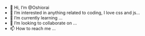 - 👋 Hi, I’m @Oshiorai
- 👀 I’m interested in anything related to coding, I love css and js...
- 🌱 I’m currently learning ...
- 💞️ I’m looking to collaborate on ...
- 📫 How to reach me ...

<!---
Oshiorai/Oshiorai is a ✨ special ✨ repository because its `README.md` (this file) appears on your GitHub profile.
You can click the Preview link to take a look at your changes.
--->
